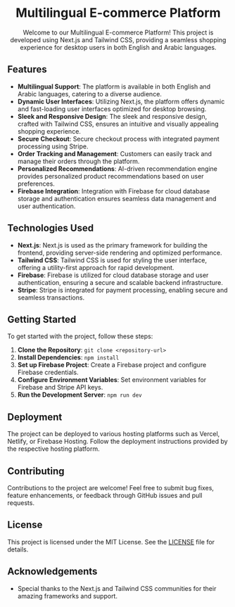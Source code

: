 <div align="center">
  <h1>Multilingual E-commerce Platform</h1>
  <p>Welcome to our Multilingual E-commerce Platform! This project is developed using Next.js and Tailwind CSS, providing a seamless shopping experience for desktop users in both English and Arabic languages.</p>
</div>

## Features

- **Multilingual Support**: The platform is available in both English and Arabic languages, catering to a diverse audience.
- **Dynamic User Interfaces**: Utilizing Next.js, the platform offers dynamic and fast-loading user interfaces optimized for desktop browsing.
- **Sleek and Responsive Design**: The sleek and responsive design, crafted with Tailwind CSS, ensures an intuitive and visually appealing shopping experience.
- **Secure Checkout**: Secure checkout process with integrated payment processing using Stripe.
- **Order Tracking and Management**: Customers can easily track and manage their orders through the platform.
- **Personalized Recommendations**: AI-driven recommendation engine provides personalized product recommendations based on user preferences.
- **Firebase Integration**: Integration with Firebase for cloud database storage and authentication ensures seamless data management and user authentication.

## Technologies Used

- **Next.js**: Next.js is used as the primary framework for building the frontend, providing server-side rendering and optimized performance.
- **Tailwind CSS**: Tailwind CSS is used for styling the user interface, offering a utility-first approach for rapid development.
- **Firebase**: Firebase is utilized for cloud database storage and user authentication, ensuring a secure and scalable backend infrastructure.
- **Stripe**: Stripe is integrated for payment processing, enabling secure and seamless transactions.

## Getting Started

To get started with the project, follow these steps:

1. **Clone the Repository**: `git clone <repository-url>`
2. **Install Dependencies**: `npm install`
3. **Set up Firebase Project**: Create a Firebase project and configure Firebase credentials.
4. **Configure Environment Variables**: Set environment variables for Firebase and Stripe API keys.
5. **Run the Development Server**: `npm run dev`

## Deployment

The project can be deployed to various hosting platforms such as Vercel, Netlify, or Firebase Hosting. Follow the deployment instructions provided by the respective hosting platform.

## Contributing

Contributions to the project are welcome! Feel free to submit bug fixes, feature enhancements, or feedback through GitHub issues and pull requests.

## License

This project is licensed under the MIT License. See the [LICENSE](LICENSE) file for details.

## Acknowledgements

- Special thanks to the Next.js and Tailwind CSS communities for their amazing frameworks and support.
